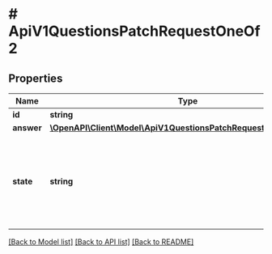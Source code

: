# # ApiV1QuestionsPatchRequestOneOf2

## Properties

Name | Type | Description | Notes
------------ | ------------- | ------------- | -------------
**id** | **string** | Id вопроса |
**answer** | [**\OpenAPI\Client\Model\ApiV1QuestionsPatchRequestOneOf1Answer**](ApiV1QuestionsPatchRequestOneOf1Answer.md) |  |
**state** | **string** | Статус вопроса (wbRu) - ответ предоставлен, вопрос отображается на сайте покупателей. |

[[Back to Model list]](../../README.md#models) [[Back to API list]](../../README.md#endpoints) [[Back to README]](../../README.md)
